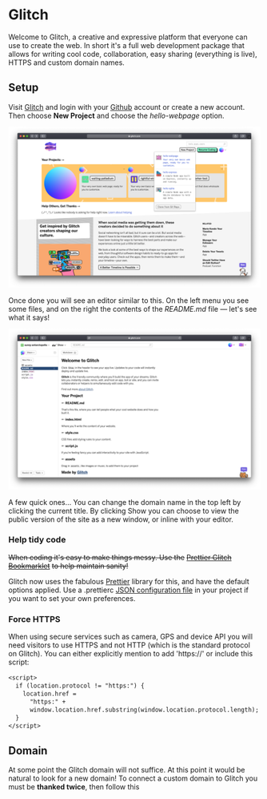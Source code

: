 # Glitch

Welcome to Glitch, a creative and expressive platform that everyone can use to create the web. In short it's a full web development package that allows for writing cool code, collaboration, easy sharing \(everything is live\), HTTPS and custom domain names.

## Setup

Visit [Glitch](https://glitch.com/) and login with your [Github](https://github.com) account or create a new account. Then choose **New Project** and choose the _hello-webpage_ option.

![](../.gitbook/assets/screenshot-2019-09-23-at-22.47.33.png)

Once done you will see an editor similar to this. On the left menu you see some files, and on the right the contents of the _README.md_ file — let's see what it says!

![](../.gitbook/assets/screenshot-2019-09-23-at-22.51.39.png)

A few quick ones… You can change the domain name in the top left by clicking the current title. By clicking Show you can choose to view the public version of the site as a new window, or inline with your editor.

### Help tidy code

~~When coding it's easy to make things messy. Use the~~ [~~Prettier Glitch Bookmarklet~~](https://prettier-new.glitch.me/) ~~to help maintain sanity!~~

Glitch now uses the fabulous [Prettier](https://prettier.io/) library for this, and have the default options applied. Use a .prettierc [JSON configuration file](https://prettier.io/docs/en/configuration.html#basic-configuration) in your project if you want to set your own preferences.

### Force HTTPS

When using secure services such as camera, GPS and device API you will need visitors to use HTTPS and not HTTP \(which is the standard protocol on Glitch\). You can either explicitly mention to add 'https://' or include this script:

```markup
<script>
  if (location.protocol != "https:") {
    location.href =
      "https:" +
      window.location.href.substring(window.location.protocol.length);
  }
</script>
```

## Domain

At some point the Glitch domain will not suffice. At this point it would be natural to look for a new domain! To connect a custom domain to Glitch you must be **thanked twice**, then follow this 

